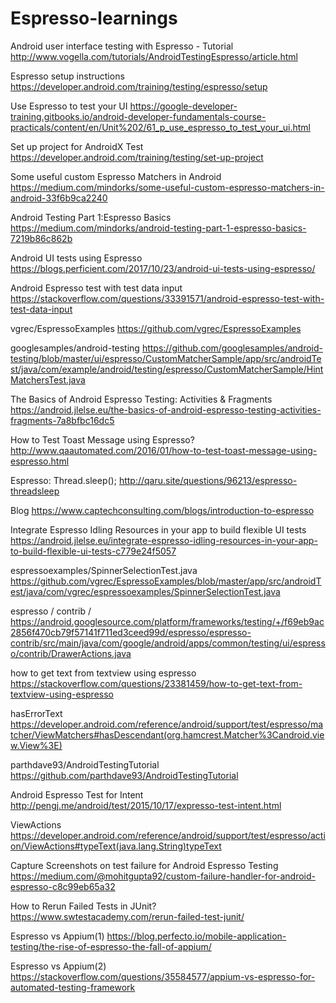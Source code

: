 # Espresso-learnings

Android user interface testing with Espresso - Tutorial
http://www.vogella.com/tutorials/AndroidTestingEspresso/article.html


Espresso setup instructions
https://developer.android.com/training/testing/espresso/setup


Use Espresso to test your UI
https://google-developer-training.gitbooks.io/android-developer-fundamentals-course-practicals/content/en/Unit%202/61_p_use_espresso_to_test_your_ui.html


Set up project for AndroidX Test
https://developer.android.com/training/testing/set-up-project


Some useful custom Espresso Matchers in Android
https://medium.com/mindorks/some-useful-custom-espresso-matchers-in-android-33f6b9ca2240


Android Testing Part 1:Espresso Basics
https://medium.com/mindorks/android-testing-part-1-espresso-basics-7219b86c862b


Android UI tests using Espresso
https://blogs.perficient.com/2017/10/23/android-ui-tests-using-espresso/


Android Espresso test with test data input
https://stackoverflow.com/questions/33391571/android-espresso-test-with-test-data-input


vgrec/EspressoExamples
https://github.com/vgrec/EspressoExamples


googlesamples/android-testing
https://github.com/googlesamples/android-testing/blob/master/ui/espresso/CustomMatcherSample/app/src/androidTest/java/com/example/android/testing/espresso/CustomMatcherSample/HintMatchersTest.java


The Basics of Android Espresso Testing: Activities & Fragments
https://android.jlelse.eu/the-basics-of-android-espresso-testing-activities-fragments-7a8bfbc16dc5


How to Test Toast Message using Espresso?
http://www.qaautomated.com/2016/01/how-to-test-toast-message-using-espresso.html


Espresso: Thread.sleep();
http://qaru.site/questions/96213/espresso-threadsleep


Blog
https://www.captechconsulting.com/blogs/introduction-to-espresso


Integrate Espresso Idling Resources in your app to build flexible UI tests
https://android.jlelse.eu/integrate-espresso-idling-resources-in-your-app-to-build-flexible-ui-tests-c779e24f5057


espressoexamples/SpinnerSelectionTest.java
https://github.com/vgrec/EspressoExamples/blob/master/app/src/androidTest/java/com/vgrec/espressoexamples/SpinnerSelectionTest.java


 espresso / contrib / 
https://android.googlesource.com/platform/frameworks/testing/+/f69eb9ac2856f470cb79f57141f711ed3ceed99d/espresso/espresso-contrib/src/main/java/com/google/android/apps/common/testing/ui/espresso/contrib/DrawerActions.java


how to get text from textview using espresso
https://stackoverflow.com/questions/23381459/how-to-get-text-from-textview-using-espresso


hasErrorText
https://developer.android.com/reference/android/support/test/espresso/matcher/ViewMatchers#hasDescendant(org.hamcrest.Matcher%3Candroid.view.View%3E)


parthdave93/AndroidTestingTutorial
https://github.com/parthdave93/AndroidTestingTutorial


Android Espresso Test for Intent
http://pengj.me/android/test/2015/10/17/expresso-test-intent.html


ViewActions
https://developer.android.com/reference/android/support/test/espresso/action/ViewActions#typeText(java.lang.String)typeText


Capture Screenshots on test failure for Android Espresso Testing
https://medium.com/@mohitgupta92/custom-failure-handler-for-android-espresso-c8c99eb65a32


How to Rerun Failed Tests in JUnit?
https://www.swtestacademy.com/rerun-failed-test-junit/


Espresso vs Appium(1)
https://blog.perfecto.io/mobile-application-testing/the-rise-of-espresso-the-fall-of-appium/


Espresso vs Appium(2)
https://stackoverflow.com/questions/35584577/appium-vs-espresso-for-automated-testing-framework
